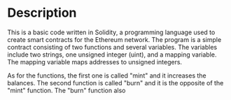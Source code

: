 # Description 


This is a basic code written in Solidity, a programming language used to create smart contracts for the Ethereum network. The program is a simple contract consisting of two functions and several variables. The variables include two strings, one unsigned integer (uint), and a mapping variable. The mapping variable maps addresses to unsigned integers.

As for the functions, the first one is called "mint" and it increases the balances. The second function is called "burn" and it is the opposite of the "mint" function. The "burn" function also 
